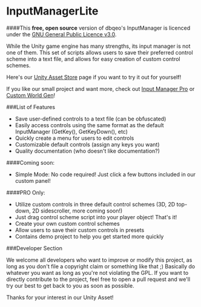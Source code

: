 # InputManagerLite

####This **free, open source** version of dbqeo's InputManager is licenced under the [GNU General Public Licence v3.0](https://www.gnu.org/licenses/gpl-3.0.en.html). 

While the Unity game engine has many strengths, its input manager is not one of them.
This set of scripts allows users to save their preferred control scheme into a text file, and allows for easy creation of custom control schemes.

Here's our [Unity Asset Store]() page if you want to try it out for yourself! 

If you like our small project and want more, check out [Input Manager Pro]() or [Custom World Gen]()!

###List of Features
 - Save user-defined controls to a text file (can be obfuscated)
 - Easily access controls using the same format as the default InputManager (GetKey(), GetKeyDown(), etc)
 - Quickly create a menu for users to edit controls 
 - Customizable default controls (assign any keys you want)
 - Quality documentation (who doesn't like documentation?)

####Coming soon:
 - Simple Mode: No code required! Just click a few buttons included in our custom panel!

####PRO Only:
 - Utilize custom controls in three default control schemes (3D, 2D top-down, 2D sidescroller, more coming soon!)
 - Just drag control scheme script into your player object! That's it!
 - Create your own custom control schemes
 - Allow users to save their custom controls in presets
 - Contains demo project to help you get started more quickly


###Developer Section

We welcome all developers who want to improve or modify this project, as long as you don't file a copyright claim or something like that ;) 
Basically do whatever you want as long as you're not violating the GPL. 
If you want to directly contribute to the project, feel free to open a pull request and we'll try our best to get back to you as soon as possible.

Thanks for your interest in our Unity Asset!
